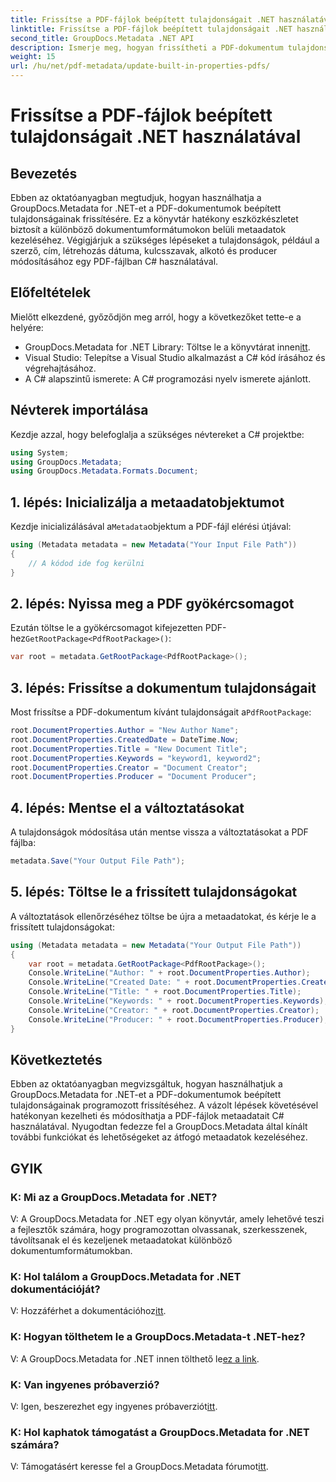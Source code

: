 ```yaml
---
title: Frissítse a PDF-fájlok beépített tulajdonságait .NET használatával
linktitle: Frissítse a PDF-fájlok beépített tulajdonságait .NET használatával
second_title: GroupDocs.Metadata .NET API
description: Ismerje meg, hogyan frissítheti a PDF-dokumentum tulajdonságait C# és GroupDocs.Metadata for .NET használatával. Módosítsa a szerzőt, a címet, a kulcsszavakat és egyebeket programozottan.
weight: 15
url: /hu/net/pdf-metadata/update-built-in-properties-pdfs/
---
```


# Frissítse a PDF-fájlok beépített tulajdonságait .NET használatával

## Bevezetés
Ebben az oktatóanyagban megtudjuk, hogyan használhatja a GroupDocs.Metadata for .NET-et a PDF-dokumentumok beépített tulajdonságainak frissítésére. Ez a könyvtár hatékony eszközkészletet biztosít a különböző dokumentumformátumokon belüli metaadatok kezeléséhez. Végigjárjuk a szükséges lépéseket a tulajdonságok, például a szerző, cím, létrehozás dátuma, kulcsszavak, alkotó és producer módosításához egy PDF-fájlban C# használatával.
## Előfeltételek
Mielőtt elkezdené, győződjön meg arról, hogy a következőket tette-e a helyére:
-  GroupDocs.Metadata for .NET Library: Töltse le a könyvtárat innen[itt](https://releases.groupdocs.com/metadata/net/).
- Visual Studio: Telepítse a Visual Studio alkalmazást a C# kód írásához és végrehajtásához.
- A C# alapszintű ismerete: A C# programozási nyelv ismerete ajánlott.

## Névterek importálása
Kezdje azzal, hogy belefoglalja a szükséges névtereket a C# projektbe:
```csharp
using System;
using GroupDocs.Metadata;
using GroupDocs.Metadata.Formats.Document;
```
## 1. lépés: Inicializálja a metaadatobjektumot
 Kezdje inicializálásával a`Metadata`objektum a PDF-fájl elérési útjával:
```csharp
using (Metadata metadata = new Metadata("Your Input File Path"))
{
    // A kódod ide fog kerülni
}
```
## 2. lépés: Nyissa meg a PDF gyökércsomagot
 Ezután töltse le a gyökércsomagot kifejezetten PDF-hez`GetRootPackage<PdfRootPackage>()`:
```csharp
var root = metadata.GetRootPackage<PdfRootPackage>();
```
## 3. lépés: Frissítse a dokumentum tulajdonságait
 Most frissítse a PDF-dokumentum kívánt tulajdonságait a`PdfRootPackage`:
```csharp
root.DocumentProperties.Author = "New Author Name";
root.DocumentProperties.CreatedDate = DateTime.Now;
root.DocumentProperties.Title = "New Document Title";
root.DocumentProperties.Keywords = "keyword1, keyword2";
root.DocumentProperties.Creator = "Document Creator";
root.DocumentProperties.Producer = "Document Producer";
```
## 4. lépés: Mentse el a változtatásokat
A tulajdonságok módosítása után mentse vissza a változtatásokat a PDF fájlba:
```csharp
metadata.Save("Your Output File Path");
```
## 5. lépés: Töltse le a frissített tulajdonságokat
A változtatások ellenőrzéséhez töltse be újra a metaadatokat, és kérje le a frissített tulajdonságokat:
```csharp
using (Metadata metadata = new Metadata("Your Output File Path"))
{
    var root = metadata.GetRootPackage<PdfRootPackage>();
    Console.WriteLine("Author: " + root.DocumentProperties.Author);
    Console.WriteLine("Created Date: " + root.DocumentProperties.CreatedDate);
    Console.WriteLine("Title: " + root.DocumentProperties.Title);
    Console.WriteLine("Keywords: " + root.DocumentProperties.Keywords);
    Console.WriteLine("Creator: " + root.DocumentProperties.Creator);
    Console.WriteLine("Producer: " + root.DocumentProperties.Producer);
}
```

## Következtetés
Ebben az oktatóanyagban megvizsgáltuk, hogyan használhatjuk a GroupDocs.Metadata for .NET-et a PDF-dokumentumok beépített tulajdonságainak programozott frissítéséhez. A vázolt lépések követésével hatékonyan kezelheti és módosíthatja a PDF-fájlok metaadatait C# használatával. Nyugodtan fedezze fel a GroupDocs.Metadata által kínált további funkciókat és lehetőségeket az átfogó metaadatok kezeléséhez.

## GYIK
### K: Mi az a GroupDocs.Metadata for .NET?
V: A GroupDocs.Metadata for .NET egy olyan könyvtár, amely lehetővé teszi a fejlesztők számára, hogy programozottan olvassanak, szerkesszenek, távolítsanak el és kezeljenek metaadatokat különböző dokumentumformátumokban.
### K: Hol találom a GroupDocs.Metadata for .NET dokumentációját?
 V: Hozzáférhet a dokumentációhoz[itt](https://tutorials.groupdocs.com/metadata/net/).
### K: Hogyan tölthetem le a GroupDocs.Metadata-t .NET-hez?
 V: A GroupDocs.Metadata for .NET innen tölthető le[ez a link](https://releases.groupdocs.com/metadata/net/).
### K: Van ingyenes próbaverzió?
 V: Igen, beszerezhet egy ingyenes próbaverziót[itt](https://releases.groupdocs.com/).
### K: Hol kaphatok támogatást a GroupDocs.Metadata for .NET számára?
 V: Támogatásért keresse fel a GroupDocs.Metadata fórumot[itt](https://forum.groupdocs.com/c/metadata/14).